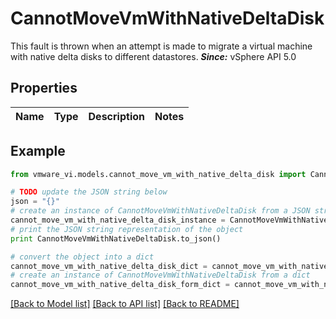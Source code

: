 # CannotMoveVmWithNativeDeltaDisk

This fault is thrown when an attempt is made to migrate a virtual machine with native delta disks to different datastores.  ***Since:*** vSphere API 5.0 

## Properties
Name | Type | Description | Notes
------------ | ------------- | ------------- | -------------

## Example

```python
from vmware_vi.models.cannot_move_vm_with_native_delta_disk import CannotMoveVmWithNativeDeltaDisk

# TODO update the JSON string below
json = "{}"
# create an instance of CannotMoveVmWithNativeDeltaDisk from a JSON string
cannot_move_vm_with_native_delta_disk_instance = CannotMoveVmWithNativeDeltaDisk.from_json(json)
# print the JSON string representation of the object
print CannotMoveVmWithNativeDeltaDisk.to_json()

# convert the object into a dict
cannot_move_vm_with_native_delta_disk_dict = cannot_move_vm_with_native_delta_disk_instance.to_dict()
# create an instance of CannotMoveVmWithNativeDeltaDisk from a dict
cannot_move_vm_with_native_delta_disk_form_dict = cannot_move_vm_with_native_delta_disk.from_dict(cannot_move_vm_with_native_delta_disk_dict)
```
[[Back to Model list]](../README.md#documentation-for-models) [[Back to API list]](../README.md#documentation-for-api-endpoints) [[Back to README]](../README.md)



